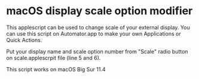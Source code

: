 # macOS display scale option modifier

This applescript can be used to change scale of your external display.
You can use this script on Automator.app to make your own Applications or Quick Actions.

Put your display name and scale option number from "Scale" radio button on scale.applescrpit file (line 5 and 6).

This script works on macOS Big Sur 11.4
